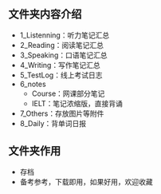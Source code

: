 ## 文件夹内容介绍

+ 1_Listenning：听力笔记汇总
+ 2_Reading：阅读笔记汇总
+ 3_Speaking：口语笔记汇总
+ 4_Writing：写作笔记汇总
+ 5_TestLog：线上考试日志
+ 6_notes
  + Course：网课部分笔记
  + IELT：笔记浓缩版，直接背诵
+ 7_Others：存放图片等附件
+ 8_Daily：背单词日报

## 文件夹作用

+ 存档
+ 备考参考，下载即用，如果好用，欢迎收藏